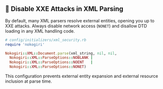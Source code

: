 ## 📛 Disable XXE Attacks in XML Parsing
By default, many XML parsers resolve external entities, opening you up to XXE attacks. Always disable network access (`NONET`) and disallow DTD loading in any XML handling code.

```ruby
# config/initializers/xml_security.rb
require 'nokogiri'

Nokogiri::XML::Document.parse(xml_string, nil, nil,
  Nokogiri::XML::ParseOptions::NOBLANK |
  Nokogiri::XML::ParseOptions::NOENT   |
  Nokogiri::XML::ParseOptions::NONET)
```

This configuration prevents external entity expansion and external resource inclusion at parse time.
